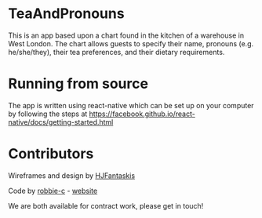 # TeaAndPronouns
This is an app based upon a chart found in the kitchen of a warehouse in West London. The chart allows guests to specify their name, pronouns (e.g. he/she/they), their tea preferences, and their dietary requirements.

# Running from source
The app is written using react-native which can be set up on your computer by following the steps at https://facebook.github.io/react-native/docs/getting-started.html

# Contributors
Wireframes and design by [HJFantaskis](https://github.com/HJFantaskis)

Code by [robbie-c](https://github.com/robbie-c) - [website](http://robbiecoomber.co.uk)

We are both available for contract work, please get in touch!
